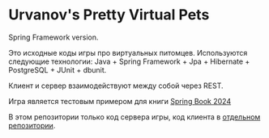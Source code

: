 Urvanov's Pretty Virtual Pets
=============================

Spring Framework version.

Это исходные коды игры про виртуальных питомцев. 
Используются следующие технологии:
Java + Spring Framework + Jpa + Hibernate + PostgreSQL + JUnit + dbunit.

Клиент и сервер взаимодействуют между собой через REST.


Игра является тестовым примером для книги [Spring Book 2024](https://urvanov.ru/%d0%ba%d0%bd%d0%b8%d0%b3%d0%b8/spring-book-2024/)

В этом репозитории только код сервера игры, код клиента в [отдельном репозитории](https://github.com/urvanov-ru/virtualpets-client-js).

